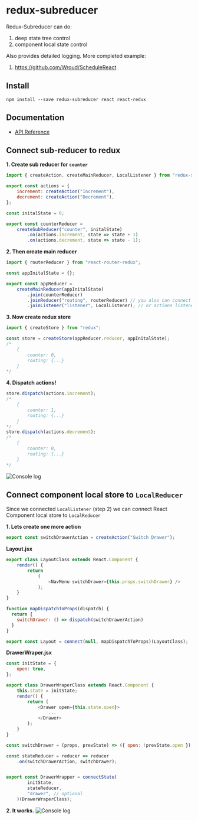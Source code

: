 # redux-subreducer

Redux-Subreducer can do:
1. deep state tree control
2. component local state control

Also provides detailed logging.
More completed example:
1. https://github.com/Wroud/ScheduleReact

## Install
```
npm install --save redux-subreducer react react-redux
```

## Documentation

* [API Reference](docs/README.md)

## Connect sub-reducer to redux
**1. Create sub reducer for `counter`**
```javascript
import { createAction, createMainReducer, LocalListener } from "redux-subreducer";

export const actions = {
    increment: createAction("Increment"),
    decrement: createAction("Decrement"),
};

const initalState = 0;

export const counterReducer =
    createSubReducer("counter", initalState)
        .on(actions.increment, state => state + 1)
        .on(actions.decrement, state => state - 1);
```
**2. Then create main reducer**
```javascript
import { routerReducer } from "react-router-redux";

const appInitalState = {};

export const appReducer =
    createMainReducer(appInitalState)
        .join(counterReducer)
        .joinReducer("routing", routerReducer) // you also can connect classic reducers
        .joinListener("listener", LocalListener); // or actions listener, its same reducer but not returning state
```
**3. Now create redux store**
```javascript
import { createStore } from "redux";

const store = createStore(appReducer.reducer, appInitalState);
/*
    {
        counter: 0,
        routing: {...}
    }
*/
```
**4. Dispatch actions!**
```javascript
store.dispatch(actions.increment);
/*
    {
        counter: 1,
        routing: {...}
    }
*/
store.dispatch(actions.decrement);
/*
    {
        counter: 0,
        routing: {...}
    }
*/
```

![Console log](https://i.imgur.com/BtB3wYJ.png)
## Connect component local store to `LocalReducer`
Since we connected `LocalListener` (step 2) we can connect React Component local store to `LocalReducer`

**1. Lets create one more action**
```javascript
export const switchDrawerAction = createAction("Switch Drawer");
```
**Layout.jsx**
```javascript
export class LayoutClass extends React.Component {
    render() {
        return 
            (
                <NavMenu switchDrawer={this.props.switchDrawer} />
            );
    }
}

function mapDispatchToProps(dispatch) {
  return {
    switchDrawer: () => dispatch(switchDrawerAction)
  }
}

export const Layout = connect(null, mapDispatchToProps)(LayoutClass);
```
**DrawerWraper.jsx**
```javascript
const initState = {
    open: true,
};

export class DrawerWraperClass extends React.Component {
    this.state = initState;
    render() {
        return (
            <Drawer open={this.state.open}>
                ...
            </Drawer>
        );
    }
}

const switchDrawer = (props, prevState) => ({ open: !prevState.open });

const stateReducer = reducer => reducer
    .on(switchDrawerAction, switchDrawer);


export const DrawerWrapper = connectState(
        initState,
        stateReducer,
        "drawer", // optional
    )(DrawerWraperClass);
```
**2. It works.**
![Console log](https://i.imgur.com/BE9EQXu.png)
